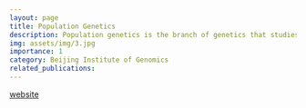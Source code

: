 ```yaml
---
layout: page
title: Population Genetics
description: Population genetics is the branch of genetics that studies the distribution and changes in the frequency of alleles (variants of a gene) within populations. It combines principles of genetics, evolution, and statistics to understand how genetic variation evolves and is maintained in populations over time.
img: assets/img/3.jpg
importance: 1
category: Beijing Institute of Genomics
related_publications:
---
```

[website](https://ringku09.github.io/)
